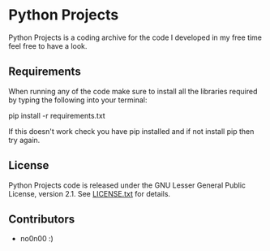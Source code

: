 Python Projects
=======

Python Projects is a coding archive for the code I developed in my free time feel free to have a look.

Requirements
------------
When running any of the code make sure to install all the libraries required by typing the following into your terminal:

pip install -r requirements.txt

If this doesn't work check you have pip installed and if not install pip then try again.

License
-------

Python Projects code is released under the GNU Lesser General Public
License, version 2.1. See [LICENSE.txt](LICENSE.txt) for details.

Contributors
------------

* no0n00 :)